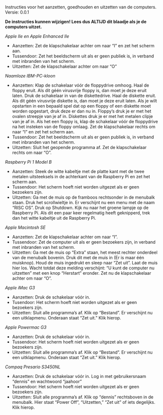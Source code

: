 Instructies voor het aanzetten, goedhouden en uitzetten van de computers.
Versie: 0.0.1

**De instructies kunnen wijzigen! Lees dus ALTIJD dit blaadje als je de computers uitzet.**

_Apple IIe en Apple Enhanced IIe_
- Aanzetten: Zet de klapschakelaar achter om naar “I” en zet het scherm aan.
- Tussendoor: Zet het beeldscherm uit als er geen publiek is, in verband met inbranden van het scherm.
- Uitzetten: Zet de klapschakelaar achter om naar “O”

_Naamloze IBM-PC-kloon_
- Aanzetten: Klap de schakelaar vóór de floppydrive omhoog. Haal de floppy eruit. Als dit géén virusvrije floppy is, dan moet je deze eruit laten. Druk de schakelaar in van de diskettedrive. Haal de diskette eruit. Als dit géén virusvrije diskette is, dan moet je deze eruit laten. Als je wilt opstarten in een bepaald spel dat op een floppy of een diskette moet worden opgestart, druk deze er dan nu in. Floppy’s druk je er met het ovalen streepje van je af in. Diskettes druk je er met het metalen clipje van je af in. Als het een floppy is, klap de schakelaar vóór de floppydrive na het insteken van de floppy omlaag. Zet de klapschakelaar rechts om naar “I” en zet het scherm aan.
- Tussendoor: Zet het beeldscherm uit als er geen publiek is, in verband met inbranden van het scherm.
- Uitzetten: Sluit het geopende programma af. Zet de klapschakelaar rechts om naar “O”.

_Raspberry Pi 1 Model B_
- Aanzetten: Steek de witte kabeltje met de platte kant met de twee metalen uitsteeksels in de achterkant van de Raspberry Pi en zet het scherm aan.
- Tussendoor: Het scherm hoeft niet worden uitgezet als er geen bezoekers zijn.
- Uitzetten: Ga met de muis op de framboos rechtsonder in de menubalk staan. Druk het scrollwieltje in. Er verschijnt nu een menu met de naam “RISC OS”. Druk op Shutdown. Kijk nu naar het groene lampje op de Raspberry Pi. Als dit een paar keer regelmatig heeft geknipperd, trek dan het witte kabeltje uit de Raspberry Pi.

_Apple Macintosh SE_
- Aanzetten: Zet de klapschakelaar achter om naar “I”.
- Tussendoor: Zet de computer uit als er geen bezoekers zijn, in verband met inbranden van het scherm.
- Uitzetten: Ga met de muis op “Extra” staan, het meest rechter onderdeel van de menubalk bovenin. Druk dit met de muis in (Er is maar één muisknop). Houd de muis ingedrukt en sleep naar “Zet uit”. Laat de muis hier los. Wacht totdat deze melding verschijnt: “U kunt de computer nu uitzetten” met een knop “Herstart” eronder. Zet nu de klapschakelaar achter om naar “O”.

_Apple iMac G3_
- Aanzetten: Druk de schakelaar vóór in.
- Tusendoor: Het scherm hoeft niet worden uitgezet als er geen bezoekers zijn.
- Uitzetten: Sluit alle programma’s af. Klik op “Bestand”. Er verschijnt nu een uitklapmenu. Onderaan staat “Zet uit.” Klik hierop.

_Apple Powermac G3_
- Aanzetten: Druk de schakelaar vóór in.
- Tussendoor: Het scherm hoeft niet worden uitgezet als er geen bezoekers zijn.
- Uitzetten: Sluit alle programma’s af. Klik op “Bestand”. Er verschijnt nu een uitklapmenu. Onderaan staat “Zet uit.” Klik hierop.

_Compaq Presario S3450NL_
- Aanzetten: Druk de schakelaar vóór in. Log in met gebruikersnaam “dennis” en wachtwoord “jaahoor”
- Tussendoor: Het scherm hoeft niet worden uitgezet als er geen bezoekers zijn.
- Uitzetten: Sluit alle programma’s af. Klik op “dennis” rechtsboven in de menubalk. Hier staat “Power Off”, “Uitzetten,” “Zet uit” of iets degelijks. Klik hierop.
